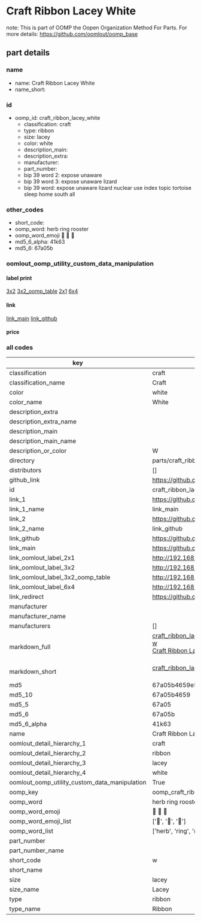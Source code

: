 # Craft Ribbon Lacey White  

note: This is part of OOMP the Oopen Organization Method For Parts. For more details: https://github.com/oomlout/oomp_base

##  part details
  







### name
* name: Craft Ribbon Lacey White
* name_short: 
### id
* oomp_id: craft_ribbon_lacey_white
  * classification: craft
  * type: ribbon
  * size: lacey
  * color: white
  * description_main: 
  * description_extra: 
  * manufacturer: 
  * part_number: 
  * bip 39 word 2: expose unaware
  * bip 39 word 3: expose unaware lizard
  * bip 39 word: expose unaware lizard nuclear use index topic tortoise sleep home south all

### other_codes
* short_code: 
* oomp_word: herb ring rooster
* oomp_word_emoji :herb: :ring: :rooster:
* md5_6_alpha: 41k63
* md5_6: 67a05b






### oomlout_oomp_utility_custom_data_manipulation
#### label print
[3x2](http://192.168.1.245:1112/?label=oomp%2041k63)
[3x2_oomp_table](http://192.168.1.108:1112/?label=oomp%2041k63)
[2x1](http://192.168.1.242:1112/?label=oomp%2041k63)
[6x4](http://192.168.1.55:1112/?label=oomp%2041k63)    

#### link

[link_main](https://github.com/oomlout/oomlout_oomp_version_1_messy/tree/main/parts/craft_ribbon_lacey_white) [link_github](https://github.com/oomlout/oomlout_oomp_version_1_messy/tree/main/parts/craft_ribbon_lacey_white)                             

#### price







### all codes 
| key | value |  
| --- | --- |  
| classification | craft |  
| classification_name | Craft |  
| color | white |  
| color_name | White |  
| description_extra |  |  
| description_extra_name |  |  
| description_main |  |  
| description_main_name |  |  
| description_or_color | W  |  
| directory | parts/craft_ribbon_lacey_white |  
| distributors | [] |  
| github_link | https://github.com/oomlout/oomlout_oomp_part_src/tree/main/parts/craft_ribbon_lacey_white |  
| id | craft_ribbon_lacey_white |  
| link_1 | https://github.com/oomlout/oomlout_oomp_version_1_messy/tree/main/parts/craft_ribbon_lacey_white |  
| link_1_name | link_main |  
| link_2 | https://github.com/oomlout/oomlout_oomp_version_1_messy/tree/main/parts/craft_ribbon_lacey_white |  
| link_2_name | link_github |  
| link_github | https://github.com/oomlout/oomlout_oomp_version_1_messy/tree/main/parts/craft_ribbon_lacey_white |  
| link_main | https://github.com/oomlout/oomlout_oomp_version_1_messy/tree/main/parts/craft_ribbon_lacey_white |  
| link_oomlout_label_2x1 | http://192.168.1.242:1112/?label=oomp%2041k63 |  
| link_oomlout_label_3x2 | http://192.168.1.245:1112/?label=oomp%2041k63 |  
| link_oomlout_label_3x2_oomp_table | http://192.168.1.108:1112/?label=oomp%2041k63 |  
| link_oomlout_label_6x4 | http://192.168.1.55:1112/?label=oomp%2041k63 |  
| link_redirect | https://github.com/oomlout/oomlout_oomp_version_1_messy/tree/main/parts/craft_ribbon_lacey_white |  
| manufacturer |  |  
| manufacturer_name |  |  
| manufacturers | [] |  
| markdown_full | [craft_ribbon_lacey_white](none)<br>[w](none)<br>[Craft Ribbon Lacey White](none)<br><br> |  
| markdown_short | [craft_ribbon_lacey_white](none)<br><br> |  
| md5 | 67a05b4659e59ca1cb77d97505bb1a85 |  
| md5_10 | 67a05b4659 |  
| md5_5 | 67a05 |  
| md5_6 | 67a05b |  
| md5_6_alpha | 41k63 |  
| name | Craft Ribbon Lacey White |  
| oomlout_detail_hierarchy_1 | craft |  
| oomlout_detail_hierarchy_2 | ribbon |  
| oomlout_detail_hierarchy_3 | lacey |  
| oomlout_detail_hierarchy_4 | white |  
| oomlout_oomp_utility_custom_data_manipulation | True |  
| oomp_key | oomp_craft_ribbon_lacey_white |  
| oomp_word | herb ring rooster |  
| oomp_word_emoji | :herb: :ring: :rooster: |  
| oomp_word_emoji_list | [':herb:', ':ring:', ':rooster:'] |  
| oomp_word_list | ['herb', 'ring', 'rooster'] |  
| part_number |  |  
| part_number_name |  |  
| short_code | w |  
| short_name |  |  
| size | lacey |  
| size_name | Lacey |  
| type | ribbon |  
| type_name | Ribbon |  
